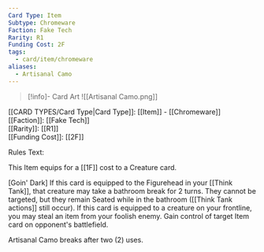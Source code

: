```yaml
---
Card Type: Item
Subtype: Chromeware
Faction: Fake Tech
Rarity: R1
Funding Cost: 2F
tags:
  - card/item/chromeware
aliases:
  - Artisanal Camo
---
```

> [!info]- Card Art
> ![[Artisanal Camo.png]]

[[CARD TYPES/Card Type|Card Type]]: [[Item]] - [[Chromeware]]  
[[Faction]]: [[Fake Tech]]  
[[Rarity]]: [[R1]]  
[[Funding Cost]]: [[2F]]  

Rules Text:  

This Item equips for a [[1F]] cost to a Creature card.  

[Goin' Dark] If this card is equipped to the Figurehead in your [[Think Tank]], that creature may take a bathroom break for 2 turns. They cannot be targeted, but they remain Seated while in the bathroom ([[Think Tank actions]] still occur).
If this card is equipped to a creature on your frontline, you may steal an item from your foolish enemy. Gain control of target Item card on opponent's battlefield.  

Artisanal Camo breaks after two (2) uses.  